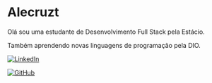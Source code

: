 # Alecruzt 

Olá sou uma estudante de Desenvolvimento Full Stack pela Estácio.

Também aprendendo novas linguagens de programação pela DIO.

[![LinkedIn](https://img.shields.io/badge/LinkedIn-000?style=for-the-badge&logo=linkedin&logoColor=0E76A8)](https://www.linkedin.com/in/alessandra-cruz-84a73b165/)

[![GitHub](https://img.shields.io/badge/GitHbt-000?style=for-the-badge&logo=github&logoColor=white)](+https://github.com/Alecruzt)

